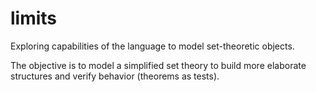 # limits
Exploring capabilities of the language to model set-theoretic objects.

The objective is to model a simplified set theory to build more elaborate structures and verify behavior (theorems as tests).
